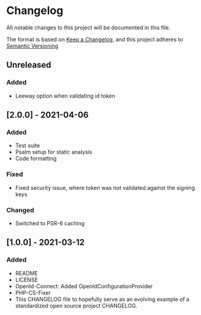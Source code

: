 # Changelog

All notable changes to this project will be documented in this file.

The format is based on [Keep a Changelog](https://keepachangelog.com/en/1.0.0/),
and this project adheres to [Semantic Versioning](https://semver.org/spec/v2.0.0.html)

## Unreleased

### Added

- Leeway option when validating id token

## [2.0.0] - 2021-04-06

### Added

- Test suite
- Psalm setup for static analysis
- Code formatting

### Fixed

- Fixed security issue, where token was not validated against the signing keys

### Changed

- Switched to PSR-6 caching

## [1.0.0] - 2021-03-12

### Added

- README
- LICENSE
- OpenId-Connect: Added OpenIdConfigurationProvider  
- PHP-CS-Fixer  
- This CHANGELOG file to hopefully serve as an evolving example of a
  standardized open source project CHANGELOG.
